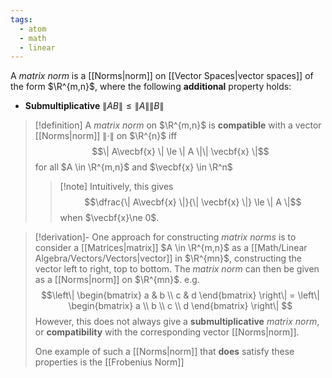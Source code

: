 ```yaml
---
tags:
  - atom
  - math
  - linear
---
```

A *matrix norm* is a [[Norms|norm]] on [[Vector Spaces|vector spaces]] of the form $\R^{m,n}$, where the following **additional** property holds:
- **Submultiplicative**
  $\| AB \| \le \| A \|\| B \|$

> [!definition] A *matrix norm* on $\R^{m,n}$ is **compatible** with a vector [[Norms|norm]] $\| \cdot \|$ on $\R^{n}$ iff
> $$\| A\vecbf{x} \| \le \| A \|\| \vecbf{x} \|$$
> for all $A \in \R^{m,n}$ and $\vecbf{x} \in \R^n$
> > [!note] Intuitively, this gives $$\dfrac{\| A\vecbf{x} \|}{\| \vecbf{x} \|} \le \| A \|$$when $\vecbf{x}\ne 0$.

> [!derivation]- One approach for constructing *matrix norms* is to consider a [[Matrices|matrix]] $A \in \R^{m,n}$ as a [[Math/Linear Algebra/Vectors/Vectors|vector]] in $\R^{mn}$, constructing the vector left to right, top to bottom. The *matrix norm* can then be given as a [[Norms|norm]] on $\R^{mn}$.
> e.g.
> $$\left\| \begin{bmatrix}
> 	a & b \\
> 	c & d
> \end{bmatrix} \right\| = \left\| \begin{bmatrix}
> 	a \\ b \\ c \\ d
> \end{bmatrix} \right\|  $$
> However, this does not always give a **submultiplicative** *matrix norm*, or **compatibility** with the corresponding vector [[Norms|norm]].
> 
> One example of such a [[Norms|norm]] that **does** satisfy these properties is the [[Frobenius Norm]]